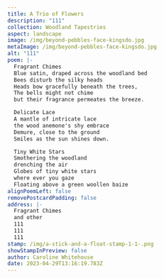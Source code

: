 ```yaml
---
title: A Trio of Flowers
description: "111"
collection: Woodland Tapestries
aspect: landscape
image: /img/beyond-pebbles-face-kingsdo.jpg
metaImage: /img/beyond-pebbles-face-kingsdo.jpg
alt: "111"
poem: |-
  Fragrant Chimes
  Blue satin, draped across the woodland bed
  Bees disturb the silky heads 
  Heads bow gracefully beneath the trees, 
  The bells might not chime
  but their fragrance permeates the breeze.

  Delicate Lace
  A mantle of intricate lace
  the wood anemone's shy embrace
  Demure, close to the ground 
  Smiles as the sun shines down.

  Tiny White Stars
  Smothering the woodland
  drenching the air
  Globes of tiny white stars 
  where ever you gaze
  Floating above a green woollen baize
alignPoemLeft: false
removePostcardPadding: false
address: |-
  Fragrant Chimes
  and other 
  111
  111
  111
stamp: /img/a-stick-and-a-float-stamp-1-1-.png
showStampInPreview: false
author: Caroline Whitehouse
date: 2023-04-29T13:16:19.783Z
---
```

